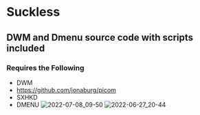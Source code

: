 # Suckless
## DWM and Dmenu source code with scripts included
### Requires the Following
- DWM
- https://github.com/jonaburg/picom
- SXHKD
- DMENU
![2022-07-08_09-50](https://user-images.githubusercontent.com/64269332/177955275-6173dd25-2fd5-4f6a-822c-6ee4d465fc36.png)
![2022-06-27_20-44](https://user-images.githubusercontent.com/64269332/176023007-91d8703c-81d0-4091-81c5-0154d62af33c.png)
